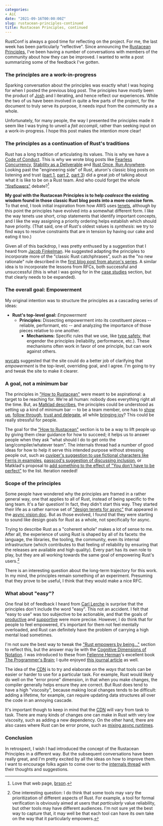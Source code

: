 ```yaml
---
categories:
- AiC
date: "2021-09-16T00:00:00Z"
slug: rustacean-principles-continued
title: Rustacean Principles, continued
---
```


RustConf is always a good time for reflecting on the project. For me, the last week has been particularly "reflective". Since announcing the [Rustacean Principles][RP], I've been having a number of conversations with members of the community about how they can be improved. I wanted to write a post summarizing some of the feedback I've gotten.

[RP]: https://rustacean-principles.netlify.app/

### The principles are a work-in-progress

Sparking conversation about the principles was exactly what I was hoping for when I posted the previous blog post. The principles have mostly been the product of [Josh] and I iterating, and hence reflect our experiences. While the two of us have been involved in quite a few parts of the project, for the document to truly serve its purpose, it needs input from the community as a whole.

[Josh]: https://github.com/joshtriplett/

Unfortunately, for many people, the way I presented the principles made it seem like I was trying to unveil a *fait accompli*, rather than seeking input on a work-in-progress. I hope this post makes the intention more clear!

### The principles as a continuation of Rust's traditions

Rust has a long tradition of articulating its values. This is why we have a [Code of Conduct](https://www.rust-lang.org/policies/code-of-conduct). This is why we wrote blog posts like [Fearless Concurrency](https://blog.rust-lang.org/2015/04/10/Fearless-Concurrency.html), [Stability as a Deliverable](https://blog.rust-lang.org/2014/10/30/Stability.html) and [Rust Once, Run Anywhere](https://blog.rust-lang.org/2015/04/24/Rust-Once-Run-Everywhere.html). Looking past the "engineering side" of Rust, aturon's classic blog posts on listening and trust ([part 1], [part 2], [part 3]) did a great job of talking about what it is like to be on a Rust team. And who could forget the whole ["fireflowers"] debate?[^captured]

**My goal with the Rustacean Principles is to help _coalesce_ the existing wisdom found in those classic Rust blog posts into a more concise form.** To that end, I took initial inspiration from how AWS uses [tenets], although by this point the principles have evolved into a somewhat different form. I like the way tenets use short, crisp statements that identify important concepts, and I like the way assigning a priority ordering helps establish which should have priority. (That said, one of Rust's oldest values is _synthesis_: we try to find ways to resolve constraints that are in tension by having our cake and eating it too.)

[part 1]: http://aturon.github.io/tech/2018/05/25/listening-part-1/
[part 2]: http://aturon.github.io/tech/2018/06/02/listening-part-2/
[part 3]: http://aturon.github.io/tech/2018/06/18/listening-part-3/
["fireflowers"]: https://brson.github.io/fireflowers/
[tenets]: https://aws.amazon.com/blogs/enterprise-strategy/tenets-provide-essential-guidance-on-your-cloud-journey/

[^captured]: Love that web page, [brson].

[brson]: https://github.com/brson

Given all of this backdrop, I was pretty enthused by a suggestion that I heard from [Jacob Finkelman][Eh2406]. He suggested adapting the principles to incorporate more of the "classic Rust catchphrases", such as the "no new rationale" rule described in the [first blog post from aturon's series][part 1]. A similar idea is to incorporate the lessons from RFCs, both successful and unsuccessful (this is what I was going for in the [case studies] section, but that clearly needs to be expanded).

[Eh2406]: https://github.com/Eh2406
[case studies]: https://rustacean-principles.netlify.app/case_studies.html

### The overall goal: Empowerment

My original intention was to structure the principles as a cascading series of ideas:

* **Rust's top-level goal:** *Empowerment*
    * **Principles:** Dissecting empowerment into its constituent pieces -- reliable, performant, etc -- and analyzing the importance of those pieces relative to one another.
        * **Mechanisms:** Specific rules that we use, like [type safety](https://rustacean-principles.netlify.app/how_rust_empowers/reliable/type_safety.html), that engender the principles (reliability, performance, etc.). These mechanisms often work in favor of one principle, but can work against others.

[wycats] suggested that the site could do a better job of clarifying that *empowerment* is the top-level, overriding goal, and I agree. I'm going to try and tweak the site to make it clearer.

[wycats]: https://twitter.com/wycats/

### A goal, not a minimum bar

The principles in ["How to Rustacean"] were meant to be aspirational: a target to be reaching for. We're all human: nobody does everything right all the time. But, as [Matklad describes][m], the principles could be understood as setting up a kind of minimum bar -- to be a team member, one has to [show up], [follow through], [trust and delegate], all while [bringing joy]? This could be really stressful for people.

[m]: https://internals.rust-lang.org/t/blog-post-rustacean-principles/15300/2?u=nikomatsakis
[show up]: https://rustacean-principles.netlify.app/how_to_rustacean/show_up.html
[follow through]: https://rustacean-principles.netlify.app/how_to_rustacean/follow_through.html
[trust and delegate]: https://rustacean-principles.netlify.app/how_to_rustacean/trust_and_delegate.html
[bringing joy]: https://rustacean-principles.netlify.app/how_to_rustacean/bring_joy.html
["How to Rustacean"]: https://rustacean-principles.netlify.app/how_to_rustacean.html

The goal for the ["How to Rustacean"] section is to be a way to lift people up by giving them clear guidance for how to succeed; it helps us to answer people when they ask "what should I do to get onto the lang/compiler/whatever team". The internals thread had a number of good ideas for how to help it serve this intended purpose without stressing people out, such as [cuviper's suggestion to use fictional characters like Ferris in examples](https://internals.rust-lang.org/t/blog-post-rustacean-principles/15300/6?u=nikomatsakis), [passcod's suggestion of discussing inclusion](https://internals.rust-lang.org/t/blog-post-rustacean-principles/15300/9?u=nikomatsakis), or Matklad's proposal to [add something to the effect of "You don't have to be perfect"][m] to the list. Iteration needed!

### Scope of the principles

Some people have wondered why the principles are framed in a rather general way, one that applies to all of Rust, instead of being specific to the lang team. It's a fair question! In fact, they didn't start this way. They started their life as a rather narrow set of ["design tenets for async"] that appeared in the [async vision doc](https://rust-lang.github.io/wg-async-foundations/vision.html). But as those evolved, I found that they were starting to sound like design goals for Rust as a whole, not specifically for async.

Trying to describe Rust as a "coherent whole" makes a lot of sense to me. After all, the experience of using Rust is shaped by all of its facets: the language, the libraries, the tooling, the community, even its internal infrastructure (which contributes to that feeling of reliability by ensuring that the releases are available and high quality). Every part has its own role to play, but they are all working towards the same goal of empowering Rust's users.[^tweak]

["design tenets for async"]: https://github.com/rust-lang/wg-async-foundations/blob/a109db290e99bcc9c1705e477694c2301ec7f658/src/vision/tenets.md

[^tweak]: One interesting question: I do think that some tools may vary the prioritization of different aspects of Rust. For example, a tool for formal verification is obviously aimed at users that *particularly* value reliability, but other tools may have different audiences. I'm not sure yet the best way to capture that, it may well be that each tool can have its own take on the way that it particularly empowers.

[internals thread]: https://internals.rust-lang.org/t/blog-post-rustacean-principles/15300

There is an interesting question about the long-term trajectory for this work. In my mind, the principles remain something of an experiment. Presuming that they prove to be useful, I think that they would make a nice RFC.

### What about "easy"?

One final bit of feedback I heard from [Carl Lerche] is surprise that the principles don't include the word "easy". This not an accident. I felt that "easy to use" was too subjective to be actionable, and that the goals of [productive] and [supportive] were more precise. However, I do think that for people to feel empowered, it's important for them not feel mentally overloaded, and Rust can definitely have the problem of carrying a high mental load sometimes. 

I'm not sure the best way to tweak the ["Rust empowers by being..."] section to reflect this, but the answer may lie with the [Cognitive Dimensions of Notation][CDN]. I was introduced to these from [Felienne Herman]'s excellent book [The Programmer's Brain]; I quite enjoyed [this journal article] as well. 

["Rust empowers by being..."]: https://rustacean-principles.netlify.app/how_rust_empowers.html
[Carl Lerche]: https://github.com/carllerche/
[productive]: https://rustacean-principles.netlify.app/how_rust_empowers/productive.html
[supportive]: https://rustacean-principles.netlify.app/how_rust_empowers/supportive.html

The idea of the [CDN] is to try and elaborate on the *ways* that tools can be easier or harder to use for a particular task. For example, Rust would likely do well on the "error prone" dimension, in that when you make changes, the compiler generally helps ensure they are correct. But Rust does tend to have a high "viscosity", because making local changes tends to be difficult: adding a lifetime, for example, can require updating data structures all over the code in an annoying cascade. 

It's important though to keep in mind that the [CDN] will vary from task to task. There are many kinds of changes one can make in Rust with very low viscosity, such as adding a new dependency. On the other hand, there are also cases where Rust can be error prone, such as [mixing async runtimes](https://rust-lang.github.io/wg-async-foundations/vision/submitted_stories/status_quo/alan_started_trusting_the_rust_compiler_but_then_async.html).

[Felienne Herman]: https://twitter.com/Felienne
[The Programmer's Brain]: https://www.manning.com/books/the-programmers-brain
[CDN]: https://en.wikipedia.org/wiki/Cognitive_dimensions_of_notations
[this journal article]: https://www.sciencedirect.com/science/article/abs/pii/S1045926X96900099?via%3Dihub

### Conclusion

In retrospect, I wish I had introduced the concept of the Rustacean Principles in a different way. But the subsequent conversations have been really great, and I'm pretty excited by all the ideas on how to improve them. I want to encourage folks again to come over to the [internals thread] with their thoughts and suggestions.
